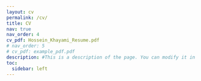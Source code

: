 ```yaml
---
layout: cv
permalink: /cv/
title: CV
nav: true
nav_order: 4
cv_pdf: Hossein_Khayami_Resume.pdf
# nav_order: 5
# cv_pdf: example_pdf.pdf
description: #This is a description of the page. You can modify it in '_pages/cv.md'. You can also change or remove the top pdf download button.
toc:
  sidebar: left
---
```

